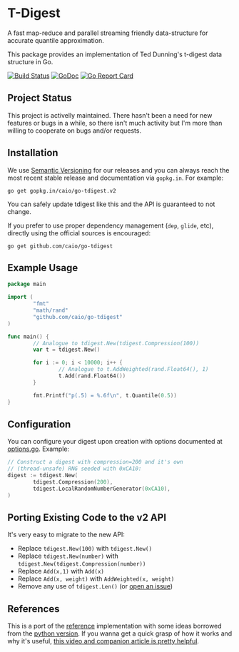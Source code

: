 # T-Digest

A fast map-reduce and parallel streaming friendly data-structure for accurate
quantile approximation.

This package provides an implementation of Ted Dunning's t-digest data
structure in Go.

[![Build Status](https://travis-ci.org/caio/go-tdigest.svg?branch=master)](https://travis-ci.org/caio/go-tdigest)
[![GoDoc](https://godoc.org/github.com/caio/go-tdigest?status.svg)](http://godoc.org/github.com/caio/go-tdigest)
[![Go Report Card](https://goreportcard.com/badge/github.com/caio/go-tdigest)](https://goreportcard.com/report/github.com/caio/go-tdigest)

## Project Status

This project is activelly maintained. There hasn't been a need for new features
or bugs in a while, so there isn't much activity but I'm more than willing to
cooperate on bugs and/or requests.

## Installation

We use [Semantic Versioning][semver] for our releases and you can
always reach the most recent stable release and documentation via
`gopkg.in`. For example:

    go get gopkg.in/caio/go-tdigest.v2

You can safely update tdigest like this and the API is guaranteed
to not change.

If you prefer to use proper dependency management (`dep`, `glide`,
etc), directly using the official sources is encouraged:

    go get github.com/caio/go-tdigest

[semver]: http://semver.org/

## Example Usage

```go
package main

import (
        "fmt"
        "math/rand"
        "github.com/caio/go-tdigest"
)

func main() {
        // Analogue to tdigest.New(tdigest.Compression(100))
        var t = tdigest.New()

        for i := 0; i < 10000; i++ {
                // Analogue to t.AddWeighted(rand.Float64(), 1)
                t.Add(rand.Float64())
        }

        fmt.Printf("p(.5) = %.6f\n", t.Quantile(0.5))
}
```

## Configuration

You can configure your digest upon creation with options documented
at [options.go](options.go). Example:

```go
// Construct a digest with compression=200 and it's own
// (thread-unsafe) RNG seeded with 0xCA10:
digest := tdigest.New(
        tdigest.Compression(200),
        tdigest.LocalRandomNumberGenerator(0xCA10),
)
```

## Porting Existing Code to the v2 API

It's very easy to migrate to the new API:

- Replace `tdigest.New(100)` with `tdigest.New()`
- Replace `tdigest.New(number)` with `tdigest.New(tdigest.Compression(number))`
- Replace `Add(x,1)` with `Add(x)`
- Replace `Add(x, weight)` with `AddWeighted(x, weight)`
- Remove any use of `tdigest.Len()` (or [open an issue][issues])

[issues]: https://github.com/caio/go-tdigest/issues/new

## References

This is a port of the [reference][1] implementation with some ideas borrowed
from the [python version][2]. If you wanna get a quick grasp of how it works
and why it's useful, [this video and companion article is pretty helpful][3].

[1]: https://github.com/tdunning/t-digest
[2]: https://github.com/CamDavidsonPilon/tdigest
[3]: https://www.mapr.com/blog/better-anomaly-detection-t-digest-whiteboard-walkthrough

